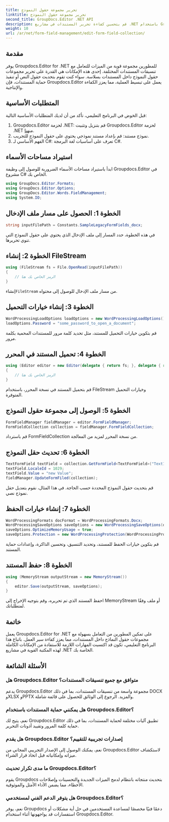 ```yaml
---
title: تحرير مجموعة حقول النموذج
linktitle: تحرير مجموعة حقول النموذج
second_title: GroupDocs.Editor .NET API
description: قم بتحسين كفاءة تحرير المستندات في مشاريع .NET باستخدام Groupdocs.Editor. تعديل مجموعات حقول النموذج بسلاسة.
weight: 10
url: /ar/net/form-field-management/edit-form-field-collection/
---
```

## مقدمة
يوفر Groupdocs.Editor for .NET للمطورين مجموعة قوية من الميزات للتعامل مع تنسيقات المستندات المختلفة. إحدى هذه الإمكانات هي القدرة على تحرير مجموعات حقول النموذج داخل المستندات بسلاسة. سواء كنت تقوم بتحديث حقول النص أو تنفيذ حماية المستندات، فإن Groupdocs.Editor يعمل على تبسيط العملية، مما يعزز الكفاءة والإنتاجية.
## المتطلبات الأساسية
قبل الخوض في البرنامج التعليمي، تأكد من أن لديك المتطلبات الأساسية التالية:
1.  Groupdocs.Editor لحزمة .NET: قم بتنزيل وتثبيت Groupdocs.Editor لحزمة .NET من[هنا](https://releases.groupdocs.com/editor/net/).
2. نموذج مستند: قم بإعداد مستند نموذجي يحتوي على حقول النموذج للتجريب.
3. الفهم الأساسي لـ C#: تعرف على أساسيات لغة البرمجة C#.

## استيراد مساحات الأسماء
ابدأ باستيراد مساحات الأسماء الضرورية للوصول إلى وظيفة Groupdocs.Editor في مشروع C# الخاص بك.
```csharp
using GroupDocs.Editor.Formats;
using GroupDocs.Editor.Options;
using GroupDocs.Editor.Words.FieldManagement;
using System.IO;
```
## الخطوة 1: الحصول على مسار ملف الإدخال
```csharp
string inputFilePath = Constants.SampleLegacyFormFields_docx;
```
في هذه الخطوة، حدد المسار إلى ملف الإدخال الذي يحتوي على حقول النموذج التي تنوي تحريرها.
## الخطوة 2: إنشاء FileStream
```csharp
using (FileStream fs = File.OpenRead(inputFilePath))
{
    // الرمز الخاص بك هنا
}
```
 إنشاء`FileStream` من مسار ملف الإدخال للوصول إلى محتواه.
## الخطوة 3: إنشاء خيارات التحميل
```csharp
WordProcessingLoadOptions loadOptions = new WordProcessingLoadOptions();
loadOptions.Password = "some_password_to_open_a_document";
```
قم بتكوين خيارات التحميل للمستند، مثل تحديد كلمة مرور للمستندات المحمية بكلمة مرور.
## الخطوة 4: تحميل المستند في المحرر
```csharp
using (Editor editor = new Editor(delegate { return fs; }, delegate { return loadOptions; }))
{
    // الرمز الخاص بك هنا
}
```
قم بتحميل المستند في نسخة المحرر، باستخدام FileStream وخيارات التحميل المتوفرة.
## الخطوة 5: الوصول إلى مجموعة حقول النموذج
```csharp
FormFieldManager fieldManager = editor.FormFieldManager;
FormFieldCollection collection = fieldManager.FormFieldCollection;
```
قم باسترداد FormFieldCollection من نسخة المحرر لمزيد من المعالجة.
## الخطوة 6: تحديث حقل النموذج
```csharp
TextFormField textField = collection.GetFormField<TextFormField>("Text1");
textField.LocaleId = 1029;
textField.Value = "new Value";
fieldManager.UpdateFormFiled(collection);
```
قم بتحديث حقول النموذج المحددة حسب الحاجة. في هذا المثال، نقوم بتعديل حقل نموذج نصي.
## الخطوة 7: إنشاء خيارات الحفظ
```csharp
WordProcessingFormats docFormat = WordProcessingFormats.Docx;
WordProcessingSaveOptions saveOptions = new WordProcessingSaveOptions(docFormat);
saveOptions.OptimizeMemoryUsage = true;
saveOptions.Protection = new WordProcessingProtection(WordProcessingProtectionType.AllowOnlyFormFields, "write_password");
```
قم بتكوين خيارات الحفظ للمستند، وتحديد التنسيق، وتحسين الذاكرة، وإعدادات حماية المستند.
## الخطوة 8: حفظ المستند
```csharp
using (MemoryStream outputStream = new MemoryStream())
{
    editor.Save(outputStream, saveOptions);
}
```
احفظ المستند الذي تم تحريره، وقم بتوجيه الإخراج إلى MemoryStream أو ملف وفقًا لمتطلباتك.

## خاتمة
يعمل Groupdocs.Editor for .NET على تمكين المطورين من التعامل بسهولة مع مجموعات حقول النماذج داخل المستندات، مما يعزز كفاءة سير العمل. باتباع هذا البرنامج التعليمي، تكون قد اكتسبت المهارات اللازمة للاستفادة من الإمكانات الكاملة لهذه المكتبة القوية في مشاريع .NET الخاصة بك.

## الأسئلة الشائعة
### هل Groupdocs.Editor متوافق مع جميع تنسيقات المستندات؟
يدعم Groupdocs.Editor مجموعة واسعة من تنسيقات المستندات، بما في ذلك DOCX وXLSX وPPTX والمزيد. الرجوع إلى الوثائق للحصول على قائمة شاملة.
### هل يمكنني حماية المستندات باستخدام Groupdocs.Editor؟
نعم، يتيح لك Groupdocs.Editor تطبيق آليات مختلفة لحماية المستندات، بما في ذلك حماية كلمة المرور وتقييد أذونات التحرير.
### هل يقدم Groupdocs.Editor إصدارات تجريبية للتقييم؟
نعم، يمكنك الوصول إلى الإصدار التجريبي المجاني من Groupdocs.Editor لاستكشاف ميزاته وإمكانياته قبل اتخاذ قرار الشراء.
### ما مدى تكرار تحديث Groupdocs.Editor؟
يقوم Groupdocs بتحديث منتجاته بانتظام لدمج الميزات الجديدة والتحسينات وإصلاحات الأخطاء، مما يضمن الأداء الأمثل والموثوقية.
### هل يتوفر الدعم الفني لمستخدمي Groupdocs.Editor؟
نعم، يوفر Groupdocs دعمًا فنيًا مخصصًا لمساعدة المستخدمين في حل أية مشكلات أو استفسارات قد يواجهونها أثناء استخدام Groupdocs.Editor.